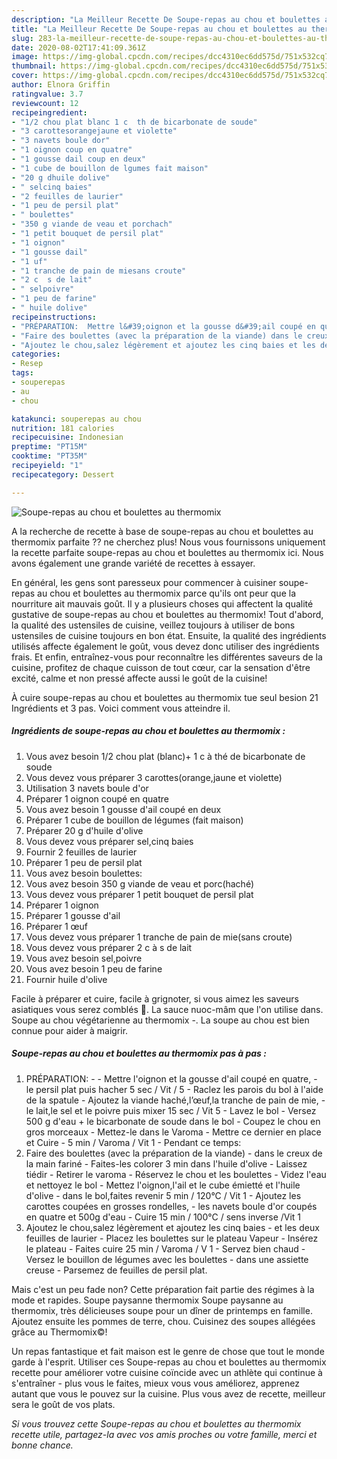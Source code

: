 ```yaml
---
description: "La Meilleur Recette De Soupe-repas au chou et boulettes au thermomix"
title: "La Meilleur Recette De Soupe-repas au chou et boulettes au thermomix"
slug: 283-la-meilleur-recette-de-soupe-repas-au-chou-et-boulettes-au-thermomix
date: 2020-08-02T17:41:09.361Z
image: https://img-global.cpcdn.com/recipes/dcc4310ec6dd575d/751x532cq70/soupe-repas-au-chou-et-boulettes-au-thermomix-photo-principale-de-la-recette.jpg
thumbnail: https://img-global.cpcdn.com/recipes/dcc4310ec6dd575d/751x532cq70/soupe-repas-au-chou-et-boulettes-au-thermomix-photo-principale-de-la-recette.jpg
cover: https://img-global.cpcdn.com/recipes/dcc4310ec6dd575d/751x532cq70/soupe-repas-au-chou-et-boulettes-au-thermomix-photo-principale-de-la-recette.jpg
author: Elnora Griffin
ratingvalue: 3.7
reviewcount: 12
recipeingredient:
- "1/2 chou plat blanc 1 c  th de bicarbonate de soude"
- "3 carottesorangejaune et violette"
- "3 navets boule dor"
- "1 oignon coup en quatre"
- "1 gousse dail coup en deux"
- "1 cube de bouillon de lgumes fait maison"
- "20 g dhuile dolive"
- " selcinq baies"
- "2 feuilles de laurier"
- "1 peu de persil plat"
- " boulettes"
- "350 g viande de veau et porchach"
- "1 petit bouquet de persil plat"
- "1 oignon"
- "1 gousse dail"
- "1 uf"
- "1 tranche de pain de miesans croute"
- "2 c  s de lait"
- " selpoivre"
- "1 peu de farine"
- " huile dolive"
recipeinstructions:
- "PRÉPARATION:  Mettre l&#39;oignon et la gousse d&#39;ail coupé en quatre, le persil plat puis hacher 5 sec / Vit / 5 Raclez les parois du bol à l&#39;aide de la spatule Ajoutez la viande haché,l’œuf,la tranche de pain de mie, le lait,le sel et le poivre puis mixer 15 sec / Vit 5 Lavez le bol Versez 500 g d&#39;eau + le bicarbonate de soude dans le bol Coupez le chou en gros morceaux Mettez-le dans le Varoma  Mettre ce dernier en place et Cuire 5 min / Varoma / Vit 1 Pendant ce temps:"
- "Faire des boulettes (avec la préparation de la viande) dans le creux de la main fariné Faites-les colorer 3 min dans l&#39;huile d&#39;olive Laissez tiédir Retirer le varoma Réservez le chou et les boulettes Videz l&#39;eau et nettoyez le bol Mettez l&#39;oignon,l&#39;ail et le cube émietté et l&#39;huile d&#39;olive dans le bol,faites revenir 5 min / 120°C / Vit 1 Ajoutez les carottes coupées en grosses rondelles, les navets boule d&#39;or coupés en quatre et 500g d&#39;eau Cuire 15 min / 100°C / sens inverse /Vit 1"
- "Ajoutez le chou,salez légèrement et ajoutez les cinq baies et les deux feuilles de laurier Placez les boulettes sur le plateau Vapeur Insérez le plateau Faites cuire 25 min / Varoma / V 1 Servez bien chaud Versez le bouillon de légumes avec les boulettes dans une assiette creuse Parsemez de feuilles de persil plat."
categories:
- Resep
tags:
- souperepas
- au
- chou

katakunci: souperepas au chou 
nutrition: 181 calories
recipecuisine: Indonesian
preptime: "PT15M"
cooktime: "PT35M"
recipeyield: "1"
recipecategory: Dessert

---
```



![Soupe-repas au chou et boulettes au thermomix](https://img-global.cpcdn.com/recipes/dcc4310ec6dd575d/751x532cq70/soupe-repas-au-chou-et-boulettes-au-thermomix-photo-principale-de-la-recette.jpg)

A la recherche de recette à base de soupe-repas au chou et boulettes au thermomix parfaite ?? ne cherchez plus! Nous vous fournissons uniquement la recette parfaite soupe-repas au chou et boulettes au thermomix ici. Nous avons également une grande variété de recettes à essayer.

En général, les gens sont paresseux pour commencer à cuisiner soupe-repas au chou et boulettes au thermomix parce qu'ils ont peur que la nourriture ait mauvais goût. Il y a plusieurs choses qui affectent la qualité gustative de soupe-repas au chou et boulettes au thermomix! Tout d'abord, la qualité des ustensiles de cuisine, veillez toujours à utiliser de bons ustensiles de cuisine toujours en bon état. Ensuite, la qualité des ingrédients utilisés affecte également le goût, vous devez donc utiliser des ingrédients frais. Et enfin, entraînez-vous pour reconnaître les différentes saveurs de la cuisine, profitez de chaque cuisson de tout cœur, car la sensation d'être excité, calme et non pressé affecte aussi le goût de la cuisine!

<!--inarticleads1-->

À cuire soupe-repas au chou et boulettes au thermomix tue seul besion 21 Ingrédients et 3 pas. Voici comment vous atteindre il.

##### Ingrédients de soupe-repas au chou et boulettes au thermomix :

1. Vous avez besoin 1/2 chou plat (blanc)+ 1 c à thé de bicarbonate de soude
1. Vous devez vous préparer 3 carottes(orange,jaune et violette)
1. Utilisation 3 navets boule d&#39;or
1. Préparer 1 oignon coupé en quatre
1. Vous avez besoin 1 gousse d&#39;ail coupé en deux
1. Préparer 1 cube de bouillon de légumes (fait maison)
1. Préparer 20 g d&#39;huile d&#39;olive
1. Vous devez vous préparer  sel,cinq baies
1. Fournir 2 feuilles de laurier
1. Préparer 1 peu de persil plat
1. Vous avez besoin  boulettes:
1. Vous avez besoin 350 g viande de veau et porc(haché)
1. Vous devez vous préparer 1 petit bouquet de persil plat
1. Préparer 1 oignon
1. Préparer 1 gousse d&#39;ail
1. Préparer 1 œuf
1. Vous devez vous préparer 1 tranche de pain de mie(sans croute)
1. Vous devez vous préparer 2 c à s de lait
1. Vous avez besoin  sel,poivre
1. Vous avez besoin 1 peu de farine
1. Fournir  huile d&#39;olive


Facile à préparer et cuire, facile à grignoter, si vous aimez les saveurs asiatiques vous serez comblés 🙂. La sauce nuoc-mâm que l&#39;on utilise dans. Soupe au chou végétarienne au thermomix -. La soupe au chou est bien connue pour aider à maigrir. 

<!--inarticleads2-->

##### Soupe-repas au chou et boulettes au thermomix pas à pas :

1. PRÉPARATION: -  - Mettre l&#39;oignon et la gousse d&#39;ail coupé en quatre, - le persil plat puis hacher 5 sec / Vit / 5 - Raclez les parois du bol à l&#39;aide de la spatule - Ajoutez la viande haché,l’œuf,la tranche de pain de mie, - le lait,le sel et le poivre puis mixer 15 sec / Vit 5 - Lavez le bol - Versez 500 g d&#39;eau + le bicarbonate de soude dans le bol - Coupez le chou en gros morceaux - Mettez-le dans le Varoma  - Mettre ce dernier en place et Cuire - 5 min / Varoma / Vit 1 - Pendant ce temps:
1. Faire des boulettes (avec la préparation de la viande) - dans le creux de la main fariné - Faites-les colorer 3 min dans l&#39;huile d&#39;olive - Laissez tiédir - Retirer le varoma - Réservez le chou et les boulettes - Videz l&#39;eau et nettoyez le bol - Mettez l&#39;oignon,l&#39;ail et le cube émietté et l&#39;huile d&#39;olive - dans le bol,faites revenir 5 min / 120°C / Vit 1 - Ajoutez les carottes coupées en grosses rondelles, - les navets boule d&#39;or coupés en quatre et 500g d&#39;eau - Cuire 15 min / 100°C / sens inverse /Vit 1
1. Ajoutez le chou,salez légèrement et ajoutez les cinq baies - et les deux feuilles de laurier - Placez les boulettes sur le plateau Vapeur - Insérez le plateau - Faites cuire 25 min / Varoma / V 1 - Servez bien chaud - Versez le bouillon de légumes avec les boulettes - dans une assiette creuse - Parsemez de feuilles de persil plat.


Mais c&#39;est un peu fade non? Cette préparation fait partie des régimes à la mode et rapides. Soupe paysanne thermomix Soupe paysanne au thermomix, très délicieuses soupe pour un dîner de printemps en famille. Ajoutez ensuite les pommes de terre, chou. Cuisinez des soupes allégées grâce au Thermomix©! 

<!--inarticleads1-->

<p>
Un repas fantastique et fait maison est le genre de chose que tout le monde garde à l'esprit. Utiliser ces Soupe-repas au chou et boulettes au thermomix recette pour améliorer votre cuisine coïncide avec un athlète qui continue à s'entraîner - plus vous le faites, mieux vous vous améliorez, apprenez autant que vous le pouvez sur la cuisine. Plus vous avez de recette, meilleur sera le goût de vos plats.
</p>

<p>
<i>Si vous trouvez cette Soupe-repas au chou et boulettes au thermomix recette utile, partagez-la avec vos amis proches ou votre famille, merci et bonne chance.</i>
</p>
